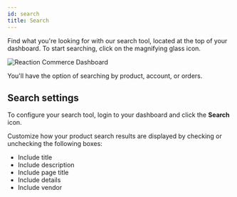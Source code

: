 ```yaml
---
id: search
title: Search
---
```

    
Find what you're looking for with our search tool, located at the top of your dashboard. To start searching, click on the magnifying glass icon.

![](/assets/admin-search-tool.png "Reaction Commerce Dashboard")

You'll have the option of searching by product, account, or orders.

## Search settings

To configure your search tool, login to your dashboard and click the **Search** <i class="rui font-icon fa fa-search"></i> icon.

Customize how your product search results are displayed by checking or unchecking the following boxes:

- Include title
- Include description
- Include page title
- Include details
- Include vendor
